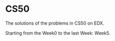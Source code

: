 # CS50
The solutions of the problems in CS50 on EDX.

Starting from the Week0 to the last Week: Week5.
